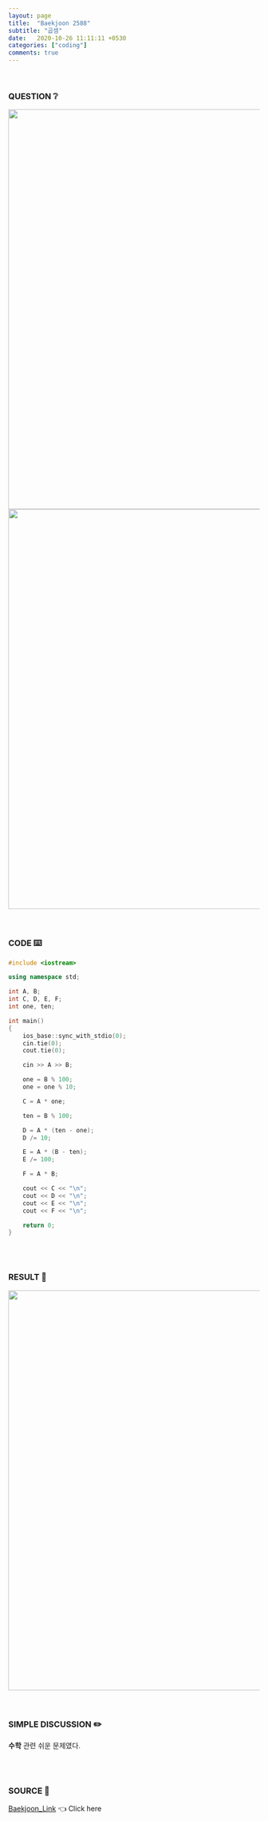 ```yaml
---
layout: page
title:  "Baekjoon 2588"
subtitle: "곱셈"
date:   2020-10-26 11:11:11 +0530
categories: ["coding"]
comments: true
---
```


<br>

### QUESTION ❔

<img src="{{ '/assets/baekjoon/2588.jpg' }}" style="width: 800px; height: auto; margin-left: auto; margin-right: auto; display: block;">
<img src="{{ '/assets/baekjoon/2588a.jpg' }}" style="width: 800px; height: auto; margin-left: auto; margin-right: auto; display: block;">  

<br>
<br>

### CODE ⌨️

```c++
#include <iostream>

using namespace std;

int A, B;
int C, D, E, F;
int one, ten;

int main()
{
	ios_base::sync_with_stdio(0);
	cin.tie(0);
	cout.tie(0);

	cin >> A >> B;

	one = B % 100;
	one = one % 10;

	C = A * one;

	ten = B % 100;

	D = A * (ten - one);
	D /= 10;

	E = A * (B - ten);
	E /= 100;

	F = A * B;

	cout << C << "\n";
	cout << D << "\n";
	cout << E << "\n";
	cout << F << "\n";

	return 0;
}
```  

<br>
<br>

### RESULT 💛

<img src="{{ '/assets/baekjoon/2588r.jpg' }}" style="width: 800px; height: auto; margin-left: auto; margin-right: auto; display: block;">  

<br>
<br>

### SIMPLE DISCUSSION ✏️

**수학** 관련 쉬운 문제였다.  

<br>
<br>

### SOURCE 💎

[Baekjoon_Link][link] 👈 Click here  

<br>
<br>
<br>

<script src="https://utteranc.es/client.js"
        repo="DCherish/DCherish.github.io"
        issue-term="pathname"
        theme="boxy-light"
        crossorigin="anonymous"
        async>
</script>

[link]: https://www.acmicpc.net/problem/2588
